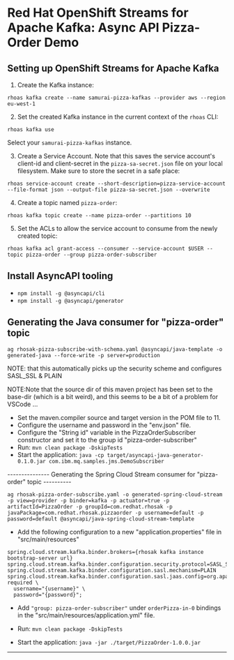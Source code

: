 # Red Hat OpenShift Streams for Apache Kafka: Async API Pizza-Order Demo

## Setting up OpenShift Streams for Apache Kafka

1. Create the Kafka instance:
```
rhoas kafka create --name samurai-pizza-kafkas --provider aws --region eu-west-1
```

2. Set the created Kafka instance in the current context of the `rhoas` CLI:
```
rhoas kafka use
```
Select your `samurai-pizza-kafkas` instance.

3. Create a Service Account. Note that this saves the service account's client-id and client-secret in the `pizza-sa-secret.json` file on your local filesystem. Make sure to store the secret in a safe place:
```
rhoas service-account create --short-description=pizza-service-account --file-format json --output-file pizza-sa-secret.json --overwrite
```

4. Create a topic named `pizza-order`:
```
rhoas kafka topic create --name pizza-order --partitions 10
```

5. Set the ACLs to allow the service account to consume from the newly created topic:
```
rhoas kafka acl grant-access --consumer --service-account $USER --topic pizza-order --group pizza-order-subscriber
```

## Install AsyncAPI tooling

- `npm install -g @asyncapi/cli`
- `npm install -g @asyncapi/generator`


## Generating the Java consumer for "pizza-order" topic

```
ag rhosak-pizza-subscribe-with-schema.yaml @asyncapi/java-template -o generated-java --force-write -p server=production
```

NOTE: that this automatically picks up the security scheme and configures SASL_SSL & PLAIN

NOTE:Note that the source dir of this maven project has been set to the base-dir (which is a bit weird), and this seems to be a bit of a problem for VSCode ...

- Set the maven.compiler source and target version in the POM file to 11.
- Configure the username and password in the "env.json" file.
- Configure the "String id" variable in the PizzaOrderSubscriber constructor and set it to the group id "pizza-order-subscriber"
- Run: `mvn clean package -DskipTests`
- Start the application: `java -cp target/asyncapi-java-generator-0.1.0.jar com.ibm.mq.samples.jms.DemoSubscriber`

--------------- Generating the Spring Cloud Stream consumer for "pizza-order" topic ----------

```
ag rhosak-pizza-order-subscribe.yaml -o generated-spring-cloud-stream -p view=provider -p binder=kafka -p actuator=true -p artifactId=PizzaOrder -p groupId=com.redhat.rhosak -p javaPackage=com.redhat.rhosak.pizzaorder -p username=default -p password=default @asyncapi/java-spring-cloud-stream-template
```

- Add the following configuration to a new "application.properties" file in "src/main/resources"
```
spring.cloud.stream.kafka.binder.brokers={rhosak kafka instance bootstrap-server url}
spring.cloud.stream.kafka.binder.configuration.security.protocol=SASL_SSL
spring.cloud.stream.kafka.binder.configuration.sasl.mechanism=PLAIN
spring.cloud.stream.kafka.binder.configuration.sasl.jaas.config=org.apache.kafka.common.security.plain.PlainLoginModule required \
  username="{username}" \
  password="{password}";
```

- Add `"group: pizza-order-subscriber"` under `orderPizza-in-0` bindings in the "src/main/resources/application.yml" file.

- Run: `mvn clean package -DskipTests`
- Start the application: `java -jar ./target/PizzaOrder-1.0.0.jar`

------------------------------------------------------------------------------------------------
